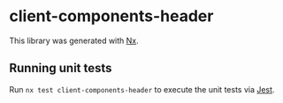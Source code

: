 # client-components-header

This library was generated with [Nx](https://nx.dev).

## Running unit tests

Run `nx test client-components-header` to execute the unit tests via [Jest](https://jestjs.io).
